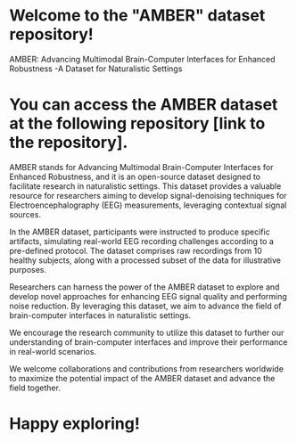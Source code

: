 # Welcome to the "AMBER" dataset repository!

AMBER: Advancing Multimodal Brain-Computer Interfaces for Enhanced Robustness -A Dataset for Naturalistic Settings

# You can access the AMBER dataset at the following repository [link to the repository].

AMBER stands for Advancing Multimodal Brain-Computer Interfaces for Enhanced Robustness, and it is an open-source dataset designed to facilitate research in naturalistic settings. This dataset provides a valuable resource for researchers aiming to develop signal-denoising techniques for Electroencephalography (EEG) measurements, leveraging contextual signal sources.

In the AMBER dataset, participants were instructed to produce specific artifacts, simulating real-world EEG recording challenges according to a pre-defined protocol. The dataset comprises raw recordings from 10 healthy subjects, along with a processed subset of the data for illustrative purposes.

Researchers can harness the power of the AMBER dataset to explore and develop novel approaches for enhancing EEG signal quality and performing noise reduction. By leveraging this dataset, we aim to advance the field of brain-computer interfaces in naturalistic settings.

We encourage the research community to utilize this dataset to further our understanding of brain-computer interfaces and improve their performance in real-world scenarios.

We welcome collaborations and contributions from researchers worldwide to maximize the potential impact of the AMBER dataset and advance the field together.
# Happy exploring!
